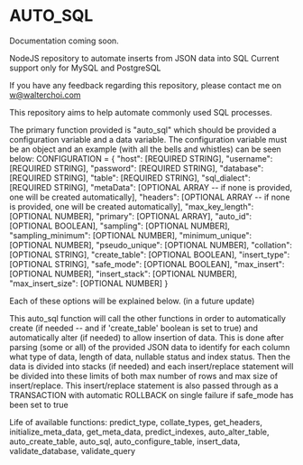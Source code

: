 # AUTO_SQL
Documentation coming soon.

NodeJS repository to automate inserts from JSON data into SQL
Current support only for MySQL and PostgreSQL

If you have any feedback regarding this repository, please contact me on w@walterchoi.com

This repository aims to help automate commonly used SQL processes.

The primary function provided is "auto_sql" which should be provided a configuration variable and a data variable.
The configuration variable must be an object and an example (with all the bells and whistles) can be seen below:
CONFIGURATION = {
    "host": [REQUIRED STRING],
    "username": [REQUIRED STRING],
    "password": [REQUIRED STRING],
    "database": [REQUIRED STRING],
    "table": [REQUIRED STRING],
    "sql_dialect": [REQUIRED STRING],
    "metaData": [OPTIONAL ARRAY -- if none is provided, one will be created automatically],
    "headers": [OPTIONAL ARRAY -- if none is provided, one will be created automatically],
    "max_key_length": [OPTIONAL NUMBER],
    "primary": [OPTIONAL ARRAY],
    "auto_id": [OPTIONAL BOOLEAN],
    "sampling": [OPTIONAL NUMBER],
    "sampling_minimum": [OPTIONAL NUMBER],
    "minimum_unique": [OPTIONAL NUMBER],
    "pseudo_unique": [OPTIONAL NUMBER],
    "collation": [OPTIONAL STRING],
    "create_table": [OPTIONAL BOOLEAN],
    "insert_type": [OPTIONAL STRING],
    "safe_mode": [OPTIONAL BOOLEAN],
    "max_insert": [OPTIONAL NUMBER],
    "insert_stack": [OPTIONAL NUMBER],
    "max_insert_size": [OPTIONAL NUMBER]
}

Each of these options will be explained below. (in a future update)

This auto_sql function will call the other functions in order to automatically create (if needed -- and if 'create_table' boolean is set to true) and automatically alter (if needed) to allow insertion of data.
This is done after parsing (some or all) of the provided JSON data to identify for each column what type of data, length of data, nullable status and index status.
Then the data is divided into stacks (if needed) and each insert/replace statement will be divided into these limits of both max number of rows and max size of insert/replace.
This insert/replace statement is also passed through as a TRANSACTION with automatic ROLLBACK on single failure if safe_mode has been set to true

Life of available functions: 
predict_type,
collate_types,
get_headers,
initialize_meta_data,
get_meta_data,
predict_indexes,
auto_alter_table,
auto_create_table,
auto_sql,
auto_configure_table,
insert_data,
validate_database,
validate_query
